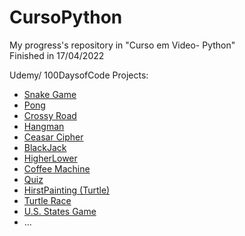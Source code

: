 # CursoPython
 My progress's repository in "Curso em Video- Python" <br/>
 Finished in 17/04/2022 <br/>
 
 Udemy/ 100DaysofCode Projects: <br/>
  * [Snake Game](https://github.com/Franky03/MyProjects/blob/master/Udemy/SnakeGame.py)
  * [Pong](https://github.com/Franky03/MyProjects/blob/master/Udemy/Pong.py)
  * [Crossy Road](https://github.com/Franky03/MyProjects/blob/master/Udemy/CrossingCapstone.py)
  * [Hangman](https://github.com/Franky03/MyProjects/blob/master/Udemy/Day7/Hangman.py)
  * [Ceasar Cipher](https://github.com/Franky03/MyProjects/blob/master/Udemy/Day8.py)
  * [BlackJack](https://github.com/Franky03/MyProjects/blob/master/Udemy/BlackJack.py)
  * [HigherLower](https://github.com/Franky03/MyProjects/blob/master/Udemy/HigherLower.py)
  * [Coffee Machine](https://github.com/Franky03/MyProjects/blob/master/Udemy/CoffeMachine.py)
  * [Quiz](https://github.com/Franky03/MyProjects/blob/master/Udemy/Quiz.py)
  * [HirstPainting (Turtle)](https://github.com/Franky03/MyProjects/blob/master/Udemy/HirstPainting.py)
  * [Turtle Race](https://github.com/Franky03/MyProjects/blob/master/Udemy/TurtleRace.py)
  * [U.S. States Game](https://github.com/Franky03/MyProjects/blob/main/Udemy/us-states-game-start/main.py)
  * ...
